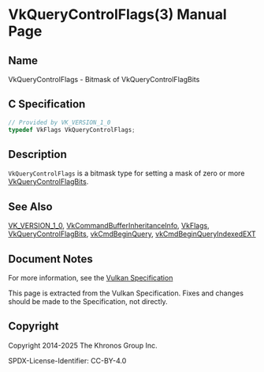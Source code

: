 # VkQueryControlFlags(3) Manual Page

## Name

VkQueryControlFlags - Bitmask of VkQueryControlFlagBits



## [](#_c_specification)C Specification

```c++
// Provided by VK_VERSION_1_0
typedef VkFlags VkQueryControlFlags;
```

## [](#_description)Description

`VkQueryControlFlags` is a bitmask type for setting a mask of zero or more [VkQueryControlFlagBits](https://registry.khronos.org/vulkan/specs/latest/man/html/VkQueryControlFlagBits.html).

## [](#_see_also)See Also

[VK\_VERSION\_1\_0](https://registry.khronos.org/vulkan/specs/latest/man/html/VK_VERSION_1_0.html), [VkCommandBufferInheritanceInfo](https://registry.khronos.org/vulkan/specs/latest/man/html/VkCommandBufferInheritanceInfo.html), [VkFlags](https://registry.khronos.org/vulkan/specs/latest/man/html/VkFlags.html), [VkQueryControlFlagBits](https://registry.khronos.org/vulkan/specs/latest/man/html/VkQueryControlFlagBits.html), [vkCmdBeginQuery](https://registry.khronos.org/vulkan/specs/latest/man/html/vkCmdBeginQuery.html), [vkCmdBeginQueryIndexedEXT](https://registry.khronos.org/vulkan/specs/latest/man/html/vkCmdBeginQueryIndexedEXT.html)

## [](#_document_notes)Document Notes

For more information, see the [Vulkan Specification](https://registry.khronos.org/vulkan/specs/latest/html/vkspec.html#VkQueryControlFlags)

This page is extracted from the Vulkan Specification. Fixes and changes should be made to the Specification, not directly.

## [](#_copyright)Copyright

Copyright 2014-2025 The Khronos Group Inc.

SPDX-License-Identifier: CC-BY-4.0
